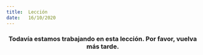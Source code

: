 ```yaml
---
title:  Lección
date:   16/10/2020
---
```


### <center>Todavía estamos trabajando en esta lección. Por favor, vuelva más tarde.</center>